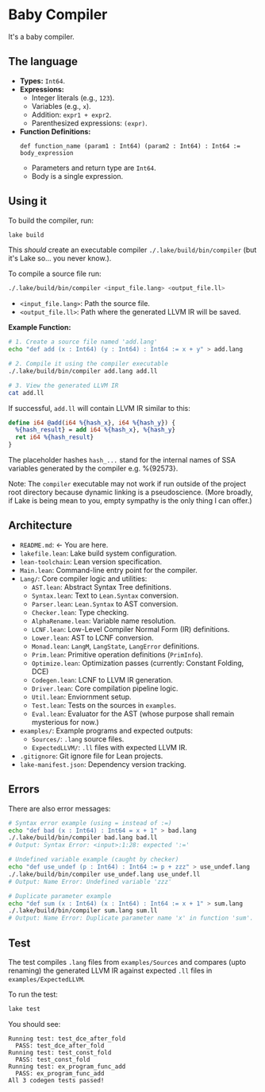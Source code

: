 # Baby Compiler

It's a baby compiler.

## The language

-   **Types:** `Int64`.
-   **Expressions:**
    -   Integer literals (e.g., `123`).
    -   Variables (e.g., `x`).
    -   Addition: `expr1 + expr2`.
    -   Parenthesized expressions: `(expr)`.
-   **Function Definitions:**
    ```lean
    def function_name (param1 : Int64) (param2 : Int64) : Int64 := body_expression
    ```
    -   Parameters and return type are `Int64`.
    -   Body is a single expression.

## Using it

To build the compiler, run:
```bash
lake build
```
This *should* create an executable compiler `./.lake/build/bin/compiler` (but it's Lake so... you never know.).

To compile a source file run:
```bash
./.lake/build/bin/compiler <input_file.lang> <output_file.ll>
```

*   `<input_file.lang>`: Path the source file.
*   `<output_file.ll>`: Path where the generated LLVM IR will be saved.


**Example Function:**

```bash
# 1. Create a source file named 'add.lang'
echo "def add (x : Int64) (y : Int64) : Int64 := x + y" > add.lang

# 2. Compile it using the compiler executable
./.lake/build/bin/compiler add.lang add.ll

# 3. View the generated LLVM IR
cat add.ll
```

If successful, `add.ll` will contain LLVM IR similar to this:
```llvm
define i64 @add(i64 %{hash_x}, i64 %{hash_y}) {
  %{hash_result} = add i64 %{hash_x}, %{hash_y}
  ret i64 %{hash_result}
}
```
The placeholder hashes `hash_...` stand for the internal names of SSA variables generated by the compiler e.g. %{92573}.


Note: The `compiler` executable may not work if run outside of the project root directory because dynamic linking is a pseudoscience. (More broadly, if Lake is being mean to you, empty sympathy is the only thing I can offer.)

## Architecture

*   `README.md`: <- You are here.
*   `lakefile.lean`: Lake build system configuration.
*   `lean-toolchain`: Lean version specification.
*   `Main.lean`: Command-line entry point for the compiler.
*   `Lang/`: Core compiler logic and utilities:
    *   `AST.lean`: Abstract Syntax Tree definitions.
    *   `Syntax.lean`: Text to `Lean.Syntax` conversion.
    *   `Parser.lean`: `Lean.Syntax` to AST conversion.
    *   `Checker.lean`: Type checking.
    *   `AlphaRename.lean`: Variable name resolution.
    *   `LCNF.lean`: Low-Level Compiler Normal Form (IR) definitions.
    *   `Lower.lean`: AST to LCNF conversion.
    *   `Monad.lean`: `LangM`, `LangState`, `LangError` definitions.
    *   `Prim.lean`: Primitive operation definitions (`PrimInfo`).
    *   `Optimize.lean`: Optimization passes (currently: Constant Folding, DCE)
    *   `Codegen.lean`: LCNF to LLVM IR generation.
    *   `Driver.lean`: Core compilation pipeline logic.
    *   `Util.lean`: Enviornment setup.
    *   `Test.lean`: Tests on the sources in `examples`.
    *   `Eval.lean`: Evaluator for the AST (whose purpose shall remain mysterious for now.)
*   `examples/`: Example programs and expected outputs:
    *   `Sources/`: `.lang` source files.
    *   `ExpectedLLVM/`: `.ll` files with expected LLVM IR.
*   `.gitignore`: Git ignore file for Lean projects.
*   `lake-manifest.json`: Dependency version tracking.

## Errors

There are also error messages:

```bash
# Syntax error example (using = instead of :=)
echo "def bad (x : Int64) : Int64 = x + 1" > bad.lang
./.lake/build/bin/compiler bad.lang bad.ll
# Output: Syntax Error: <input>:1:28: expected ':=' 

# Undefined variable example (caught by checker)
echo "def use_undef (p : Int64) : Int64 := p + zzz" > use_undef.lang
./.lake/build/bin/compiler use_undef.lang use_undef.ll
# Output: Name Error: Undefined variable 'zzz'

# Duplicate parameter example
echo "def sum (x : Int64) (x : Int64) : Int64 := x + 1" > sum.lang
./.lake/build/bin/compiler sum.lang sum.ll
# Output: Name Error: Duplicate parameter name 'x' in function 'sum'.
```

## Test

The test compiles `.lang` files from `examples/Sources` and compares (upto renaming) the generated LLVM IR against expected `.ll` files in `examples/ExpectedLLVM`.

To run the test:
```bash
lake test
```
You should see:
```
Running test: test_dce_after_fold
  PASS: test_dce_after_fold
Running test: test_const_fold
  PASS: test_const_fold
Running test: ex_program_func_add
  PASS: ex_program_func_add
All 3 codegen tests passed!
```
